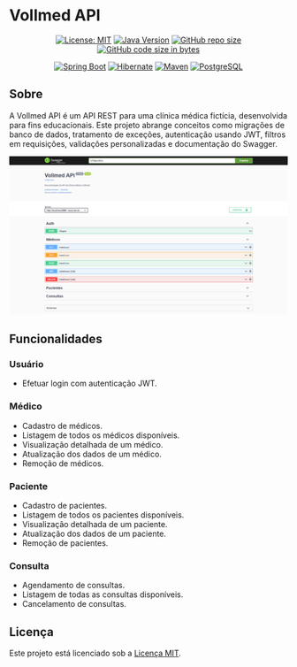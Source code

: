 # Vollmed API

<div align="center">

[![License: MIT](https://img.shields.io/badge/License-MIT-yellow)](https://opensource.org/licenses/MIT)
[![Java Version](https://img.shields.io/badge/Java-21%2B-blue)](https://www.java.com/)
[![GitHub repo size](https://img.shields.io/github/repo-size/marllonmendez/stories?color=blue)]()
[![GitHub code size in bytes](https://img.shields.io/github/languages/code-size/marllonmendez/stories?color=blue)]()

[![Spring Boot](https://img.shields.io/badge/Spring_Boot-F2F4F9?style=for-the-badge&logo=spring-boot)](https://spring.io/projects/spring-boot)
[![Hibernate](https://img.shields.io/badge/Hibernate-59666C?style=for-the-badge&logo=Hibernate&logoColor=white)](https://hibernate.org/)
[![Maven](https://img.shields.io/badge/Apache_Maven-C71A36?style=for-the-badge&logo=apachemaven&logoColor=white)](https://maven.apache.org/)
[![PostgreSQL](https://img.shields.io/badge/PostgreSQL-316192?style=for-the-badge&logo=postgresql&logoColor=white)](https://www.postgresql.org/)

</div>

## Sobre
A Vollmed API é um API REST para uma clínica médica fictícia, desenvolvida para fins educacionais. Este projeto abrange conceitos como migrações de banco de dados, tratamento de exceções, autenticação usando JWT, filtros em requisições, validações personalizadas e documentação do Swagger.

[![Documentação](./src/assets/swagger.png)]()

## Funcionalidades

### Usuário

- Efetuar login com autenticação JWT.

### Médico

- Cadastro de médicos.
- Listagem de todos os médicos disponíveis.
- Visualização detalhada de um médico.
- Atualização dos dados de um médico.
- Remoção de médicos.

### Paciente

- Cadastro de pacientes.
- Listagem de todos os pacientes disponíveis.
- Visualização detalhada de um paciente.
- Atualização dos dados de um paciente.
- Remoção de pacientes.

### Consulta

- Agendamento de consultas.
- Listagem de todas as consultas disponíveis.
- Cancelamento de consultas.

## Licença

Este projeto está licenciado sob a [Licença MIT](LICENSE).